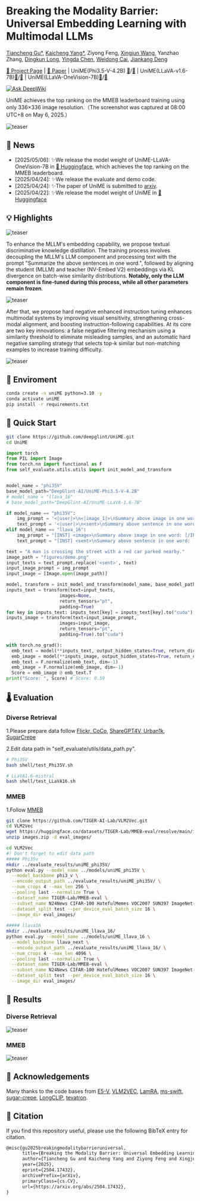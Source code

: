# Breaking the Modality Barrier: Universal Embedding Learning with Multimodal LLMs
<a href="https://scholar.google.com/citations?hl=zh-CN&user=9etrpbYAAAAJ">Tiancheng Gu*</a>,</span>
<a href="https://kaicheng-yang0828.github.io">Kaicheng Yang*</a>,</span>
Ziyong Feng,</span>
<a href="https://github.com/wangxingjun778">Xingjun Wang</a>,</span>
Yanzhao Zhang,</span>
<a href="https://scholar.google.com/citations?user=jb1Htg4AAAAJ&hl=zh-CN">Dingkun Long</a>,</span>
<a href="https://scholar.google.com/citations?hl=en&user=ENJA2f8AAAAJ&view_op=list_works&sortby=pubdate">Yingda Chen</a>,</span>
<a href="https://weidong-tom-cai.github.io/">Weidong Cai</a>,</span>
<a href="https://jiankangdeng.github.io">Jiankang Deng</a></span>

[🏡 Project Page](https://garygutc.github.io/UniME) |  [📄 Paper](https://arxiv.org/pdf/2504.17432) | UniME(Phi3.5-V-4.2B) [🤗](https://huggingface.co/DeepGlint-AI/UniME-Phi3.5-V-4.2B)/[🤖](https://www.modelscope.cn/models/AI-ModelScope/UniME-Phi3.5-V-4.2B) | UniME(LLaVA-v1.6-7B)[🤗](https://huggingface.co/DeepGlint-AI/UniME-LLaVA-1.6-7B)/[🤖](https://www.modelscope.cn/models/AI-ModelScope/UniME-LLaVA-1.6-7B) | UniME(LLaVA-OneVision-7B)[🤗](https://huggingface.co/DeepGlint-AI/UniME-LLaVA-OneVision-7B)/[🤖](https://modelscope.cn/models/AI-ModelScope/UniME-LLaVA-OneVision-7B)

[![Ask DeepWiki](https://deepwiki.com/badge.svg)](https://deepwiki.com/deepglint/UniME)

UniME achieves the top ranking on the MMEB leaderboard training using only 336×336 image resolution.（The screenshot was captured at 08:00 UTC+8 on May 6, 2025.）

![teaser](figures/MMEB.png)


## 🎺 News
- [2025/05/06]: ✨We release the model weight of UniME-LLaVA-OneVision-7B in [🤗 Huggingface](https://huggingface.co/DeepGlint-AI/UniME-LLaVA-OneVision-7B), which achieves the top ranking on the MMEB leaderboard.
- [2025/04/24]: ✨We release the evaluate and demo code.
- [2025/04/24]: ✨The paper of UniME is submitted to [arxiv](https://arxiv.org/pdf/2504.17432).
- [2025/04/22]: ✨We release the model weight of UniME in [🤗 Huggingface](https://huggingface.co/collections/DeepGlint-AI/unime-6805fa16ab0071a96bef29d2)

## 💡 Highlights
![teaser](figures/fig1.png)

To enhance the MLLM's embedding capability, we propose textual discriminative knowledge distillation. The training process involves decoupling the MLLM's LLM component and processing text with the prompt "Summarize the above sentences in one word.", followed by aligning the student (MLLM) and teacher (NV-Embed V2) embeddings via KL divergence on batch-wise similarity distributions. **Notably, only the LLM component is fine-tuned during this process, while all other parameters remain frozen**. 

![teaser](figures/fig2.png)

After that, we propose hard negative enhanced instruction tuning enhances multimodal systems by improving visual sensitivity, strengthening cross-modal alignment, and boosting instruction-following capabilities. At its core are two key innovations: a false negative filtering mechanism using a similarity threshold to eliminate misleading samples, and an automatic hard negative sampling strategy that selects top-k similar but non-matching examples to increase training difficulty. 

![teaser](figures/fig3.png)

## 📗 Enviroment
```bash
conda create -n uniME python=3.10 -y
conda activate uniME
pip install -r requirements.txt
```

## 🧭 Quick Start
```bash
git clone https://github.com/deepglint/UniME.git
cd UniME
```

```python
import torch
from PIL import Image
from torch.nn import functional as F
from self_evaluate.utils.utils import init_model_and_transform


model_name = "phi35V"
base_model_path="DeepGlint-AI/UniME-Phi3.5-V-4.2B"
# model_name = "llava_16"
# base_model_path="DeepGlint-AI/UniME-LLaVA-1.6-7B"

if model_name == "phi35V":
    img_prompt = '<|user|>\n<|image_1|>\nSummary above image in one word: <|end|>\n<|assistant|>\n'
    text_prompt = '<|user|>\n<sent>\nSummary above sentence in one word: <|end|>\n<|assistant|>\n'
elif model_name == "llava_16":
    img_prompt = "[INST] <image>\nSummary above image in one word: [/INST]"
    text_prompt = "[INST] <sent>\nSummary above sentence in one word: [/INST]"

text = "A man is crossing the street with a red car parked nearby."
image_path = "figures/demo.png"
input_texts = text_prompt.replace('<sent>', text)
input_image_prompt = img_prompt
input_image = [Image.open(image_path)]

model, transform = init_model_and_transform(model_name, base_model_path)
inputs_text = transform(text=input_texts,
                    images=None,
                    return_tensors="pt", 
                    padding=True)
for key in inputs_text: inputs_text[key] = inputs_text[key].to("cuda")
inputs_image = transform(text=input_image_prompt,
                    images=input_image, 
                    return_tensors="pt", 
                    padding=True).to("cuda")

with torch.no_grad():
  emb_text = model(**inputs_text, output_hidden_states=True, return_dict=True).hidden_states[-1][:, -1, :]
  emb_image = model(**inputs_image, output_hidden_states=True, return_dict=True).hidden_states[-1][:, -1, :]
  emb_text = F.normalize(emb_text, dim=-1)
  emb_image = F.normalize(emb_image, dim=-1)
  Score = emb_image @ emb_text.T
print("Score: ", Score) # Score: 0.59
```

## 🌡️ Evaluation
### Diverse Retrieval
1.Please prepare data follow [Flickr, CoCo](https://github.com/kongds/E5-V#evaulate), [ShareGPT4V, Urban1k](https://github.com/beichenzbc/Long-CLIP#evaluation), [SugarCrepe](https://github.com/RAIVNLab/sugar-crepe)

2.Edit data path in "self_evaluate/utils/data_path.py".
```bash
# Phi35V
bash shell/test_Phi35V.sh

# LLaVA1.6-mistral
bash shell/test_LLaVA16.sh
```
### MMEB
1.Follow [MMEB](https://github.com/TIGER-AI-Lab/VLM2Vec#inference--evaluation)
```bash
git clone https://github.com/TIGER-AI-Lab/VLM2Vec.git
cd VLM2Vec
wget https://huggingface.co/datasets/TIGER-Lab/MMEB-eval/resolve/main/images.zip
unzip images.zip -d eval_images/
```
```bash
cd VLM2Vec
#! Don't forget to edit data path
##### Phi35v
mkdir ../evaluate_results/uniME_phi35V/
python eval.py --model_name ../models/uniME_phi35V \
  --model_backbone phi3_v \
  --encode_output_path ../evaluate_results/uniME_phi35V/ \
  --num_crops 4 --max_len 256 \
  --pooling last --normalize True \
  --dataset_name TIGER-Lab/MMEB-eval \
  --subset_name N24News CIFAR-100 HatefulMemes VOC2007 SUN397 ImageNet-A ImageNet-R ObjectNet Country211 \
  --dataset_split test --per_device_eval_batch_size 16 \
  --image_dir eval_images/
  
##### llava16
mkdir ../evaluate_results/uniME_llava_16/
python eval.py --model_name ../models/uniME_llava_16 \
  --model_backbone llava_next \
  --encode_output_path ../evaluate_results/uniME_llava_16/ \
  --num_crops 4 --max_len 4096 \
  --pooling last --normalize True \
  --dataset_name TIGER-Lab/MMEB-eval \
  --subset_name N24News CIFAR-100 HatefulMemes VOC2007 SUN397 ImageNet-A ImageNet-R ObjectNet Country211 \
  --dataset_split test --per_device_eval_batch_size 16 \
  --image_dir eval_images/ 
```
## 🔢 Results
### Diverse Retrieval
![teaser](figures/res1.png)

### MMEB
![teaser](figures/res2.png)


## 👏 Acknowledgements
Many thanks to the code bases from [E5-V](https://github.com/kongds/E5-V), [VLM2VEC](https://github.com/TIGER-AI-Lab/VLM2Vec), [LamRA](https://github.com/Code-kunkun/LamRA), [ms-swift](https://github.com/modelscope/ms-swift), [sugar-crepe](https://github.com/RAIVNLab/sugar-crepe), [LongCLIP](https://github.com/beichenzbc/Long-CLIP#evaluation), [tevatron](https://github.com/texttron/tevatron).


## 📖 Citation
If you find this repository useful, please use the following BibTeX entry for citation.
```latex
@misc{gu2025breakingmodalitybarrieruniversal,
      title={Breaking the Modality Barrier: Universal Embedding Learning with Multimodal LLMs}, 
      author={Tiancheng Gu and Kaicheng Yang and Ziyong Feng and Xingjun Wang and Yanzhao Zhang and Dingkun Long and Yingda Chen and Weidong Cai and Jiankang Deng},
      year={2025},
      eprint={2504.17432},
      archivePrefix={arXiv},
      primaryClass={cs.CV},
      url={https://arxiv.org/abs/2504.17432}, 
}
```
